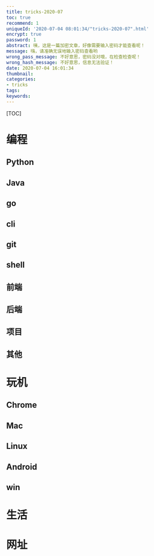 ```yaml
---
title: tricks-2020-07
toc: true
recommend: 1
uniqueId: '2020-07-04 08:01:34/"tricks-2020-07".html'
encrypt: true
password: 1
abstract: 咦，这是一篇加密文章，好像需要输入密码才能查看呢！
message: 嗨，请准确无误地输入密码查看哟
wrong_pass_message: 不好意思，密码没对哦，在检查检查呢！
wrong_hash_message: 不好意思，信息无法验证！
date: 2020-07-04 16:01:34
thumbnail:
categories:
- tricks
tags:
keywords:
---
```




[TOC]

<!--more-->



# 编程

## Python

## Java

## go

## cli

## git

## shell

## 前端

## 后端

## 项目

## 其他

# 玩机

## Chrome

## Mac

## Linux

## Android

## win

# 生活

# 网址
